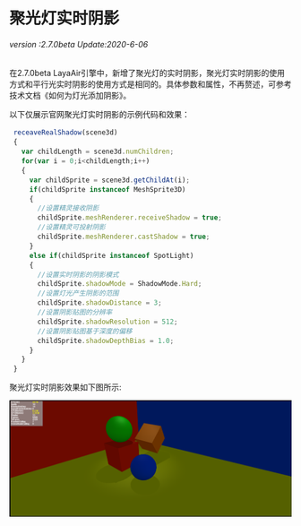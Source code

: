 # 聚光灯实时阴影

###### *version :2.7.0beta   Update:2020-6-06*

在2.7.0beta LayaAir引擎中，新增了聚光灯的实时阴影，聚光灯实时阴影的使用方式和平行光实时阴影的使用方式是相同的。具体参数和属性，不再赘述，可参考技术文档《如何为灯光添加阴影》。

以下仅展示官网聚光灯实时阴影的示例代码和效果：

```typescript
 receaveRealShadow(scene3d)
 {
   var childLength = scene3d.numChildren;
   for(var i = 0;i<childLength;i++)
   {
     var childSprite = scene3d.getChildAt(i);
     if(childSprite instanceof MeshSprite3D)
     {
       //设置精灵接收阴影
       childSprite.meshRenderer.receiveShadow = true;
       //设置精灵可投射阴影
       childSprite.meshRenderer.castShadow = true;
     }
     else if(childSprite instanceof SpotLight)
     {
       //设置实时阴影的阴影模式
       childSprite.shadowMode = ShadowMode.Hard;
       //设置灯光产生阴影的范围
       childSprite.shadowDistance = 3;
       //设置阴影贴图的分辨率
       childSprite.shadowResolution = 512;
       //设置阴影贴图基于深度的偏移
       childSprite.shadowDepthBias = 1.0;
     }
   }
 }
```



聚光灯实时阴影效果如下图所示:

![](img/SpotLightShadow.jpg)

